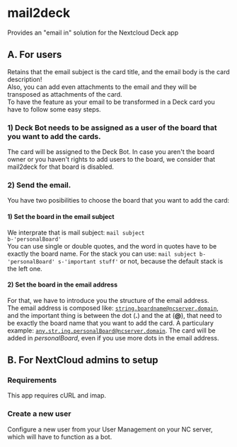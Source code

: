 # mail2deck
Provides an "email in" solution for the Nextcloud Deck app
## A. For users
Retains that the email subject is the card title, and the email body is the card description! <br/>
Also, you can add even attachments to the email and they will be transposed as attachments of the card.<br/>
To have the feature as your email to be transformed in a Deck card you have to follow some easy steps.
### 1) Deck Bot needs to be assigned as a user of the board that you want to add the cards.
The card will be assigned to the Deck Bot. In case you aren't the board owner or you haven't rights to add users to the board, we consider that mail2deck for that board is disabled.
### 2) Send the email.
You have two posibilities to choose the board that you want to add the card:
#### 1) Set the board in the email subject
We interprate that is mail subject:
<code>mail subject b-'personalBoard'</code><br/>
You can use single or double quotes, and the word in quotes have to be exactly the board name.
For the stack you can use:
<code>mail subject b-'personalBoard' s-'important stuff'</code>
or not, because the default stack is the left one.
#### 2) Set the board in the email address
For that, we have to introduce you the structure of the email address.<br/>
The email address is composed like:
<code>string.boardname@ncserver.domain</code>, and the important thing is between the dot (**.**) and the at (**@**), that need to be exactly the board name that you want to add the card.
A particulary example:
<code>any.str.ing.personalBoard@ncserver.domain</code>.
The card will be added in *personalBoard*, even if you use more dots in the email address.

## B. For NextCloud admins to setup
### Requirements
This app requires cURL and imap.
### Create a new user
Configure a new user from your User Management on your NC server, which will have to function as a bot.
